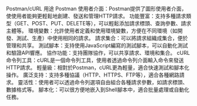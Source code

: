Postman/cURL 用途
Postman
使用者介面：Postman提供了圖形使用者介面，使使用者能夠更輕鬆地創建、發送和管理HTTP請求。
功能豐富：支持多種請求類型（GET、POST、PUT、DELETE等），可以輕鬆添加請求標頭、查詢參數、請求主體等。
環境變數：允許使用者定義和使用環境變數，方便在不同環境（如開發、測試、生產）中使用相同的請求。
請求集合：可以將請求組織成集合，便於管理和共享。
測試腳本：支持使用JavaScript編寫的測試腳本，可以自動化測試和驗證API響應。
協作功能：支持團隊協作，可以共享請求、環境和集合。
cURL
命令列工具：cURL是一個命令列工具，使用者透過命令列介面輸入命令來發送HTTP請求。
輕量級：相對於Postman，cURL更為輕量，適合快速測試和腳本化操作。
廣泛支持：支持多種協議（HTTP、HTTPS、FTP等），適合各種網路請求。
靈活性：使用者可以透過命令列選項自由組合各種請求參數，如請求標頭、數據格式等。
腳本化：可以很方便地嵌入到Shell腳本中，適合批量處理或自動化任務。
